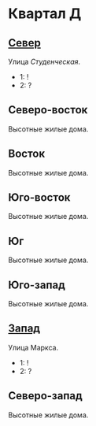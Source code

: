 # Квартал Д

## [Север](./560090.md)

Улица *Студенческая*.

* 1:    !
* 2:    ?

## Северо-восток

Высотные жилые дома.

## Восток

Высотные жилые дома.

## Юго-восток

Высотные жилые дома.

## Юг

Высотные жилые дома.

## Юго-запад

Высотные жилые дома.

## [Запад](./550100.md)

Улица Маркса.

* 1:    !
* 2:    ?

## Северо-запад

Высотные жилые дома.
